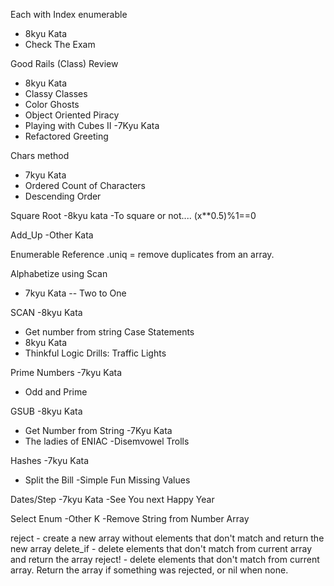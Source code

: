 Each with Index enumerable 
 - 8kyu Kata
 - Check The Exam
 
Good Rails (Class) Review
- 8kyu Kata
- Classy Classes 
- Color Ghosts
- Object Oriented Piracy
- Playing with Cubes II
-7Kyu Kata
- Refactored Greeting


Chars method
- 7kyu Kata
- Ordered Count of Characters
- Descending Order

Square Root
-8kyu kata
-To square or not....
(x**0.5)%1==0 

Add_Up
-Other Kata

Enumerable Reference
.uniq = remove duplicates from an array. 

Alphabetize using Scan
- 7kyu Kata
-- Two to One

SCAN
-8kyu Kata
- Get number from string
Case Statements
- 8kyu Kata
- Thinkful Logic Drills: Traffic Lights

Prime Numbers
-7kyu Kata
- Odd and Prime

GSUB 
-8kyu Kata
- Get Number from String
-7Kyu Kata
- The ladies of ENIAC
-Disemvowel Trolls

Hashes
-7kyu Kata
- Split the Bill
-Simple Fun Missing Values

Dates/Step
-7kyu Kata
-See You next Happy Year

Select Enum
-Other K
-Remove String from Number Array


reject - create a new array without elements that don't match and return the new array
delete_if - delete elements that don't match from current array and return the array
reject! - delete elements that don't match from current array. Return the array if something was rejected, or nil when none.